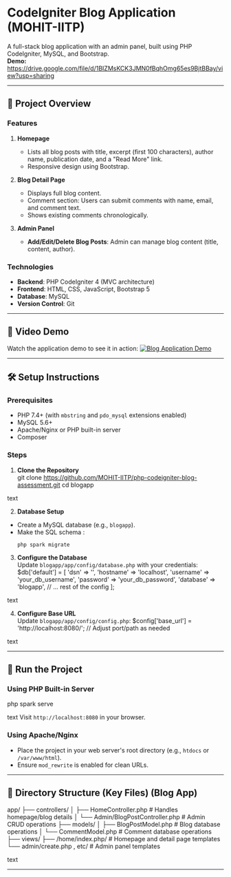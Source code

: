 # CodeIgniter Blog Application (MOHIT-IITP)

A full-stack blog application with an admin panel, built using PHP CodeIgniter, MySQL, and Bootstrap.  
**Demo:**  https://drive.google.com/file/d/1BIZMsKCK3JMN0fBqhOmg65es9BjtBBay/view?usp=sharing

---

## 📝 Project Overview

### Features
1. **Homepage**  
   - Lists all blog posts with title, excerpt (first 100 characters), author name, publication date, and a "Read More" link.
   - Responsive design using Bootstrap.

2. **Blog Detail Page**  
   - Displays full blog content.
   - Comment section: Users can submit comments with name, email, and comment text.
   - Shows existing comments chronologically.

3. **Admin Panel**  
   - **Add/Edit/Delete Blog Posts**: Admin can manage blog content (title, content, author).

### Technologies
- **Backend**: PHP CodeIgniter 4 (MVC architecture)
- **Frontend**: HTML, CSS, JavaScript, Bootstrap 5
- **Database**: MySQL
- **Version Control**: Git

---

## 🎥 Video Demo

Watch the application demo to see it in action:
[![Blog Application Demo](https://img.shields.io/badge/Watch-Demo-red)](https://drive.google.com/file/d/1BIZMsKCK3JMN0fBqhOmg65es9BjtBBay/view?usp=sharing)

---

## 🛠️ Setup Instructions

### Prerequisites
- PHP 7.4+ (with `mbstring` and `pdo_mysql` extensions enabled)
- MySQL 5.6+
- Apache/Nginx or PHP built-in server
- Composer 

### Steps
1. **Clone the Repository**  
git clone https://github.com/MOHIT-IITP/php-codeigniter-blog-assessment.git
cd blogapp 

text

2. **Database Setup**  
- Create a MySQL database (e.g., `blogapp`).
- Make the SQL schema :
  ```
  php spark migrate 
  ```

3. **Configure the Database**  
Update `blogapp/app/config/database.php` with your credentials:
$db['default'] = [
'dsn' => '',
'hostname' => 'localhost',
'username' => 'your_db_username',
'password' => 'your_db_password',
'database' => 'blogapp',
// ... rest of the config
];

text

4. **Configure Base URL**  
Update `blogapp/app/config/config.php`:
$config['base_url'] = 'http://localhost:8080/'; // Adjust port/path as needed

text

---

## 🚀 Run the Project

### Using PHP Built-in Server
php spark serve

text
Visit `http://localhost:8080` in your browser.

### Using Apache/Nginx
- Place the project in your web server's root directory (e.g., `htdocs` or `/var/www/html`).
- Ensure `mod_rewrite` is enabled for clean URLs.

---

## 📂 Directory Structure (Key Files) (Blog App)
app/
├── controllers/
│ ├── HomeController.php # Handles homepage/blog details
│ └── Admin/BlogPostController.php # Admin CRUD operations
├── models/
│ ├── BlogPostModel.php # Blog database operations
│ └── CommentModel.php # Comment database operations
├── views/
  ├── /home/index.php/ # Homepage and detail page templates
  └── admin/create.php , etc/ # Admin panel templates

text

---
